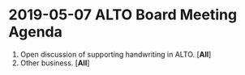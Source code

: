 # 2019-05-07 ALTO Board Meeting Agenda
1. Open discussion of supporting handwriting in ALTO. [**All**]
2. Other business. [**All**]
